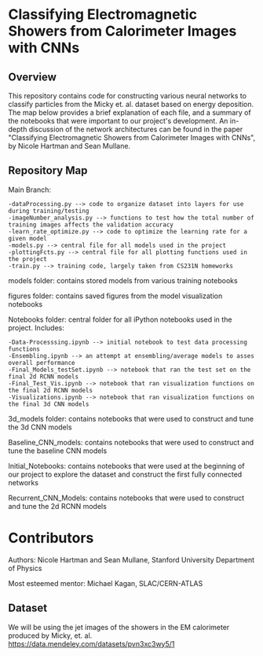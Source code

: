 # Classifying Electromagnetic Showers from Calorimeter Images with CNNs

## Overview 

This repository contains code for constructing various neural networks to classify particles from the Micky et. al. dataset based on energy deposition. The map below provides a brief explanation of each file, and a summary of the notebooks that were important to our project's development. An in-depth discussion of the network architectures can be found in the paper "Classifying Electromagnetic Showers from Calorimeter Images with CNNs", by Nicole Hartman and Sean Mullane. 

## Repository Map 

Main Branch:
    
    -dataProcessing.py --> code to organize dataset into layers for use during training/testing 
    -imageNumber_analysis.py --> functions to test how the total number of training images affects the validation accuracy 
    -learn_rate_optimize.py --> code to optimize the learning rate for a given model 
    -models.py --> central file for all models used in the project 
    -plottingFcts.py --> central file for all plotting functions used in the project 
    -train.py --> training code, largely taken from CS231N homeworks 
    
models folder: contains stored models from various training notebooks 

figures folder: contains saved figures from the model visualization notebooks 

Notebooks folder: central folder for all iPython notebooks used in the project. Includes: 

    -Data-Processsing.ipynb --> initial notebook to test data processing functions
    -Ensembling.ipynb --> an attempt at ensembling/average models to asses overall performance 
    -Final_Models_testSet.ipynb --> notebook that ran the test set on the final 2d RCNN models 
    -Final_Test_Vis.ipynb --> notebook that ran visualization functions on the final 2d RCNN models
    -Visualizations.ipynb --> notebook that ran visualization functions on the final 3d CNN models 
    
3d_models folder: contains notebooks that were used to construct and tune the 3d CNN models 

Baseline_CNN_models: contains notebooks that were used to construct and tune the baseline CNN models 
 
Initial_Notebooks: contains notebooks that were used at the beginning of our project to explore the dataset and construct the first fully connected networks 

Recurrent_CNN_Models: contains notebooks that were used to construct and tune the 2d RCNN models


# Contributors 
Authors: 
    Nicole Hartman and Sean Mullane, Stanford University Department of Physics

Most esteemed mentor: 
    Michael Kagan, SLAC/CERN-ATLAS 
    
## Dataset

We will be using the jet images of the showers in the EM calorimeter produced
by Micky, et. al.
https://data.mendeley.com/datasets/pvn3xc3wy5/1

